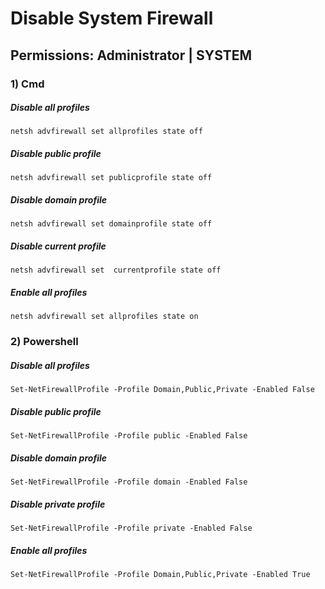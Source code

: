 # Disable System Firewall

## Permissions: Administrator | SYSTEM

### 1) Cmd

##### Disable all profiles

    netsh advfirewall set allprofiles state off

##### Disable public profile

    netsh advfirewall set publicprofile state off

##### Disable domain profile

    netsh advfirewall set domainprofile state off

##### Disable current profile

    netsh advfirewall set  currentprofile state off

##### Enable all profiles

    netsh advfirewall set allprofiles state on

### 2) Powershell

##### Disable all profiles

    Set-NetFirewallProfile -Profile Domain,Public,Private -Enabled False

##### Disable public profile

    Set-NetFirewallProfile -Profile public -Enabled False

##### Disable domain profile

    Set-NetFirewallProfile -Profile domain -Enabled False

##### Disable private profile

    Set-NetFirewallProfile -Profile private -Enabled False

##### Enable all profiles

    Set-NetFirewallProfile -Profile Domain,Public,Private -Enabled True
